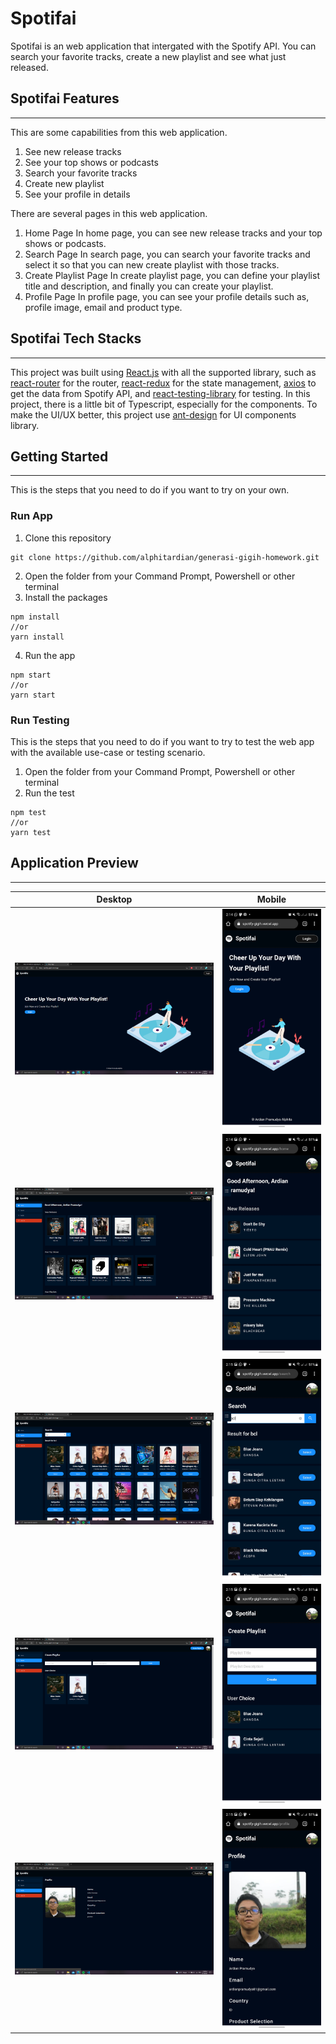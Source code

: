 # Spotifai

Spotifai is an web application that intergated with the Spotify API. You can search your favorite tracks, create a new playlist and see what just released.

## Spotifai Features

---

This are some capabilities from this web application.

1. See new release tracks
2. See your top shows or podcasts
3. Search your favorite tracks
4. Create new playlist
5. See your profile in details

There are several pages in this web application.

1. Home Page
   In home page, you can see new release tracks and your top shows or podcasts.
2. Search Page
   In search page, you can search your favorite tracks and select it so that you can new create playlist with those tracks.
3. Create Playlist Page
   In create playlist page, you can define your playlist title and description, and finally you can create your playlist.
4. Profile Page
   In profile page, you can see your profile details such as, profile image, email and product type.

## Spotifai Tech Stacks

---

This project was built using [React.js](https://reactjs.org/) with all the supported library, such as [react-router](https://reactrouter.com/) for the router, [react-redux](https://redux.js.org/) for the state management, [axios](https://github.com/axios/axios) to get the data from Spotify API, and [react-testing-library](https://testing-library.com/) for testing. In this project, there is a little bit of Typescript, especially for the components. To make the UI/UX better, this project use [ant-design](https://ant.design/) for UI components library.

## Getting Started

---

This is the steps that you need to do if you want to try on your own.

### Run App

1. Clone this repository

```
git clone https://github.com/alphitardian/generasi-gigih-homework.git
```

2. Open the folder from your Command Prompt, Powershell or other terminal
3. Install the packages

```
npm install
//or
yarn install
```

4. Run the app

```
npm start
//or
yarn start
```

### Run Testing

This is the steps that you need to do if you want to try to test the web app with the available use-case or testing scenario.

1. Open the folder from your Command Prompt, Powershell or other terminal
2. Run the test

```
npm test
//or
yarn test
```

## Application Preview

---

| Desktop                                                                                      | Mobile                                                                                      |
| -------------------------------------------------------------------------------------------- | ------------------------------------------------------------------------------------------- |
| <img src="./screenshots/login_desktop.png" alt="Login page for desktop">                     | <img src="./screenshots/login_mobile.jpg" alt="Login page for mobile"/>                     |
| <img src="./screenshots/home_desktop.png" alt="Home page for desktop">                       | <img src="./screenshots/home_mobile.jpg" alt="Home page for mobile"/>                       |
| <img src="./screenshots/search_desktop.png" alt="Search page for desktop">                   | <img src="./screenshots/search_mobile.jpg" alt="Search page for mobile"/>                   |
| <img src="./screenshots/create_playlist_desktop.png" alt="Create playlist page for desktop"> | <img src="./screenshots/create_playlist_mobile.jpg" alt="Create playlist page for mobile"/> |
| <img src="./screenshots/profile_desktop.png" alt="Home page for desktop">                    | <img src="./screenshots/profile_mobile.jpg" alt="Profile page for mobile"/>                 |
